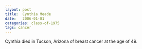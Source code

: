 ```yaml
---
layout: post
title:  Cynthia Meade
date:   2006-01-01
categories: class-of-1975
tags: cancer
---
```

Cynthia died in Tucson, Arizona of breast cancer at the age of 49.
